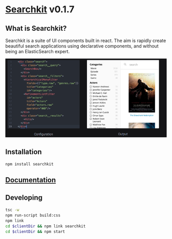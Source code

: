# [Searchkit](https://searchkit.co/ "Searchkit") v0.1.7

## What is Searchkit?
Searchkit is a suite of UI components built in react. The aim is rapidly create beautiful search applications using declarative components, and without being an ElasticSearch expert.

<img src="./docs/assets/codepreview.png"/>

## Installation
```sh
npm install searchkit
```

## [Documentation](/docs/README.md)


## Developing 

```sh
tsc -w
npm run-script build:css
npm link
cd $clientDir && npm link searchkit
cd $clientDir && npm start
```
